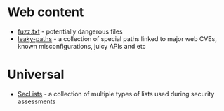 # Web content

- [fuzz.txt](https://github.com/Bo0oM/fuzz.txt) - potentially dangerous files
- [leaky-paths](https://github.com/ayoubfathi/leaky-paths) - a collection of special paths linked to major web CVEs, known misconfigurations, juicy APIs and etc

# Universal

- [SecLists](https://github.com/danielmiessler/SecLists) - a collection of multiple types of lists used during security assessments